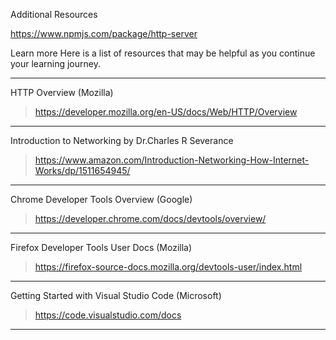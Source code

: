 Additional Resources

https://www.npmjs.com/package/http-server

Learn more
Here is a list of resources that may be helpful as you continue your learning journey.

---
HTTP Overview (Mozilla)
> https://developer.mozilla.org/en-US/docs/Web/HTTP/Overview

---
Introduction to Networking by Dr.Charles R Severance
> https://www.amazon.com/Introduction-Networking-How-Internet-Works/dp/1511654945/

---
Chrome Developer Tools Overview (Google)
> https://developer.chrome.com/docs/devtools/overview/

---
Firefox Developer Tools User Docs  (Mozilla)
> https://firefox-source-docs.mozilla.org/devtools-user/index.html

---
Getting Started with Visual Studio Code  (Microsoft)
> https://code.visualstudio.com/docs
---
